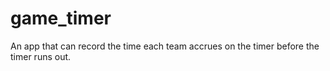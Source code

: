 # game_timer
An app that can record the time each team accrues on the timer before the timer runs out.
